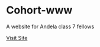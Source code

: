 # Cohort-www

A website for Andela class 7 fellows

[Visit Site](http://andela-abankole.github.io/cohort-www)

